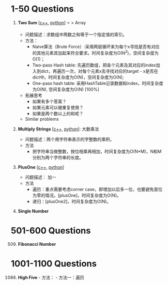 # 1-50 Questions

1. **Two Sum** [[c++](1-50/1_TwoSum.cpp), [python](1-50/1_TwoSum.py)] :star:  > Array
   - 问题描述：求数组中两数之和等于一个指定值的索引。
   - 方法：
     - Naive算法（Brute Force）:采用两层循环来为每个x寻找是否有对应的其他元素其加起来符合要求。时间复杂度为O(N<sup>2</sup>)，空间复杂度为O(1)；
     - Two-pass Hash table: 先遍历数组，把各个元素及其对应的index加入到dict，再遍历一次，对每个元素x去寻找对应的target - x是否在dict中。时间复杂度为O(N)，空间复杂度为O(N);
     - One-pass hash table: 采用HashTable记录数据和index，时间复杂度为O(N), 空间复杂度为O(N) [100%]
   - 拓展思考 
     - 如果有多个答案？
     - 如果元素可以被重复使用？
     - 如果是两个数以上的和呢？
   - Similar problems
2.  **Multiply Strings** [[c++](1-50/43_MultiplyStrings.cpp), [python](1-50/43_MultiplyStrings.py)]: 大数乘法
    -  问题描述：两个用字符串表示的字整数的乘积。
    -  方法
       -  把字符串当做整数，按位相乘再相加，时间复杂度为O(N*M)，N和M分别为两个字符串的长度。

3.  **PlusOne** [[c++](51-100/66_PlusOne.cpp), [python](51-100/66_PlusOne.py)]
    - 问题描述： 加一
    - 方法
      - 遍历：重点需要考虑corner case，即增加以后多一位，也要避免首位为零的情况。[plusOne]，时间复杂度为O(N)。
      - 递归：[plusOne2]，时间复杂度为O(N)。

4.   **Single Number**

# 501-600 Questions

509. **Fibonacci Number**

# 1001-1100 Questions

1086.  **High Five**
    - 方法：
      - 方法一：遍历

